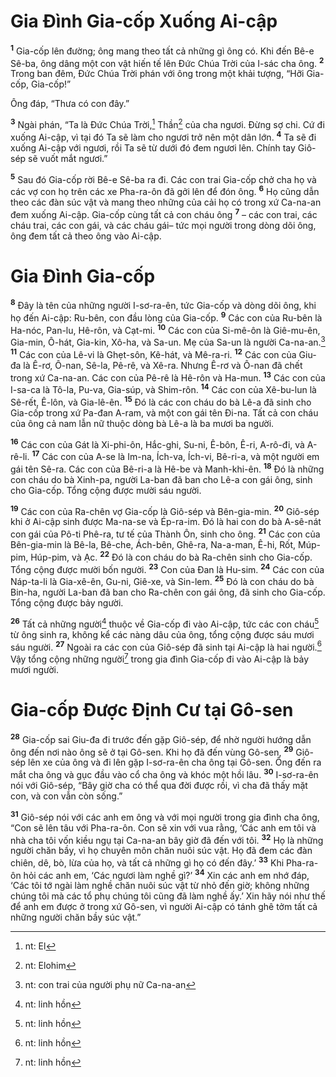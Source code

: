 # Gia Ðình Gia-cốp Xuống Ai-cập
<sup><b>1</b></sup> Gia-cốp lên đường; ông mang theo tất cả những gì ông có. Khi đến Bê-e Sê-ba, ông dâng một con vật hiến tế lên Ðức Chúa Trời của I-sác cha ông. <sup><b>2</b></sup> Trong ban đêm, Ðức Chúa Trời phán với ông trong một khải tượng, “Hỡi Gia-cốp, Gia-cốp!”

Ông đáp, “Thưa có con đây.”

<sup><b>3</b></sup> Ngài phán, “Ta là Ðức Chúa Trời,[^1] Thần[^2] của cha ngươi. Ðừng sợ chi. Cứ đi xuống Ai-cập, vì tại đó Ta sẽ làm cho ngươi trở nên một dân lớn. <sup><b>4</b></sup> Ta sẽ đi xuống Ai-cập với ngươi, rồi Ta sẽ từ dưới đó đem ngươi lên. Chính tay Giô-sép sẽ vuốt mắt ngươi.”

<sup><b>5</b></sup> Sau đó Gia-cốp rời Bê-e Sê-ba ra đi. Các con trai Gia-cốp chở cha họ và các vợ con họ trên các xe Pha-ra-ôn đã gởi lên để đón ông. <sup><b>6</b></sup> Họ cũng dẫn theo các đàn súc vật và mang theo những của cải họ có trong xứ Ca-na-an đem xuống Ai-cập. Gia-cốp cùng tất cả con cháu ông <sup><b>7</b></sup> – các con trai, các cháu trai, các con gái, và các cháu gái– tức mọi người trong dòng dõi ông, ông đem tất cả theo ông vào Ai-cập.


# Gia Ðình Gia-cốp
<sup><b>8</b></sup> Ðây là tên của những người I-sơ-ra-ên, tức Gia-cốp và dòng dõi ông, khi họ đến Ai-cập: Ru-bên, con đầu lòng của Gia-cốp. <sup><b>9</b></sup> Các con của Ru-bên là Ha-nóc, Pan-lu, Hê-rôn, và Cạt-mi. <sup><b>10</b></sup> Các con của Si-mê-ôn là Giê-mu-ên, Gia-min, Ô-hát, Gia-kin, Xô-ha, và Sa-un. Mẹ của Sa-un là người Ca-na-an.[^3] <sup><b>11</b></sup> Các con của Lê-vi là Ghẹt-sôn, Kê-hát, và Mê-ra-ri. <sup><b>12</b></sup> Các con của Giu-đa là Ê-rơ, Ô-nan, Sê-la, Pê-rê, và Xê-ra. Nhưng Ê-rơ và Ô-nan đã chết trong xứ Ca-na-an. Các con của Pê-rê là Hê-rôn và Ha-mun. <sup><b>13</b></sup> Các con của I-sa-ca là Tô-la, Pu-va, Gia-súp, và Shim-rôn. <sup><b>14</b></sup> Các con của Xê-bu-lun là Sê-rết, Ê-lôn, và Gia-lê-ên. <sup><b>15</b></sup> Ðó là các con cháu do bà Lê-a đã sinh cho Gia-cốp trong xứ Pa-đan A-ram, và một con gái tên Ði-na. Tất cả con cháu của ông cả nam lẫn nữ thuộc dòng bà Lê-a là ba mươi ba người.

<sup><b>16</b></sup> Các con của Gát là Xi-phi-ôn, Hắc-ghi, Su-ni, Ê-bôn, Ê-ri, A-rô-đi, và A-rê-li. <sup><b>17</b></sup> Các con của A-se là Im-na, Ích-va, Ích-vi, Bê-ri-a, và một người em gái tên Sê-ra. Các con của Bê-ri-a là Hê-be và Manh-khi-ên. <sup><b>18</b></sup> Ðó là những con cháu do bà Xinh-pa, người La-ban đã ban cho Lê-a con gái ông, sinh cho Gia-cốp. Tổng cộng được mười sáu người.

<sup><b>19</b></sup> Các con của Ra-chên vợ Gia-cốp là Giô-sép và Bên-gia-min. <sup><b>20</b></sup> Giô-sép khi ở Ai-cập sinh được Ma-na-se và Ép-ra-im. Ðó là hai con do bà A-sê-nát con gái của Pô-ti Phê-ra, tư tế của Thành Ôn, sinh cho ông. <sup><b>21</b></sup> Các con của Bên-gia-min là Bê-la, Bê-che, Ách-bên, Ghê-ra, Na-a-man, Ê-hi, Rốt, Múp-pim, Húp-pim, và Ạc. <sup><b>22</b></sup> Ðó là con cháu do bà Ra-chên sinh cho Gia-cốp. Tổng cộng được mười bốn người. <sup><b>23</b></sup> Con của Ðan là Hu-sim. <sup><b>24</b></sup> Các con của Náp-ta-li là Gia-xê-ên, Gu-ni, Giê-xe, và Sin-lem. <sup><b>25</b></sup> Ðó là con cháu do bà Bin-ha, người La-ban đã ban cho Ra-chên con gái ông, đã sinh cho Gia-cốp. Tổng cộng được bảy người.

<sup><b>26</b></sup> Tất cả những người[^4] thuộc về Gia-cốp đi vào Ai-cập, tức các con cháu[^5] từ ông sinh ra, không kể các nàng dâu của ông, tổng cộng được sáu mươi sáu người. <sup><b>27</b></sup> Ngoài ra các con của Giô-sép đã sinh tại Ai-cập là hai người.[^6] Vậy tổng cộng những người[^7] trong gia đình Gia-cốp đi vào Ai-cập là bảy mươi người.


# Gia-cốp Ðược Ðịnh Cư tại Gô-sen
<sup><b>28</b></sup> Gia-cốp sai Giu-đa đi trước đến gặp Giô-sép, để nhờ người hướng dẫn ông đến nơi nào ông sẽ ở tại Gô-sen. Khi họ đã đến vùng Gô-sen, <sup><b>29</b></sup> Giô-sép lên xe của ông và đi lên gặp I-sơ-ra-ên cha ông tại Gô-sen. Ông đến ra mắt cha ông và gục đầu vào cổ cha ông và khóc một hồi lâu. <sup><b>30</b></sup> I-sơ-ra-ên nói với Giô-sép, “Bây giờ cha có thể qua đời được rồi, vì cha đã thấy mặt con, và con vẫn còn sống.”

<sup><b>31</b></sup> Giô-sép nói với các anh em ông và với mọi người trong gia đình cha ông, “Con sẽ lên tâu với Pha-ra-ôn. Con sẽ xin với vua rằng, ‘Các anh em tôi và nhà cha tôi vốn kiều ngụ tại Ca-na-an bây giờ đã đến với tôi. <sup><b>32</b></sup> Họ là những người chăn bầy, vì họ chuyên môn chăn nuôi súc vật. Họ đã đem các đàn chiên, dê, bò, lừa của họ, và tất cả những gì họ có đến đây.’ <sup><b>33</b></sup> Khi Pha-ra-ôn hỏi các anh em, ‘Các ngươi làm nghề gì?’ <sup><b>34</b></sup> Xin các anh em nhớ đáp, ‘Các tôi tớ ngài làm nghề chăn nuôi súc vật từ nhỏ đến giờ; không những chúng tôi mà các tổ phụ chúng tôi cũng đã làm nghề ấy.’ Xin hãy nói như thế để anh em được ở trong xứ Gô-sen, vì người Ai-cập có tánh ghê tởm tất cả những người chăn bầy súc vật.”

[^1]: nt: El
[^2]: nt: Elohim
[^3]: nt: con trai của người phụ nữ Ca-na-an
[^4]: nt: linh hồn
[^5]: nt: linh hồn
[^6]: nt: linh hồn
[^7]: nt: linh hồn